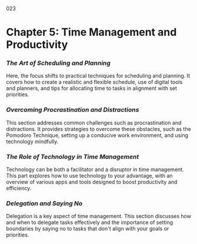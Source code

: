 023

# **Chapter 5: Time Management and Productivity**


### ***The Art of Scheduling and Planning***

Here, the focus shifts to practical techniques for
scheduling and planning. It covers how to create a realistic and flexible
schedule, use of digital tools and planners, and tips for allocating time to
tasks in alignment with set priorities.

### ***Overcoming Procrastination and Distractions***

This section addresses common challenges such as
procrastination and distractions. It provides strategies to overcome these
obstacles, such as the Pomodoro Technique, setting up a conducive work
environment, and using technology mindfully.

### ***The Role of Technology in Time Management***

Technology can be both a facilitator and a disruptor in time
management. This part explores how to use technology to your advantage, with an
overview of various apps and tools designed to boost productivity and
efficiency.

### ***Delegation and Saying No***

Delegation is a key aspect of time management. This section
discusses how and when to delegate tasks effectively and the importance of
setting boundaries by saying no to tasks that don't align with your goals or
priorities.
